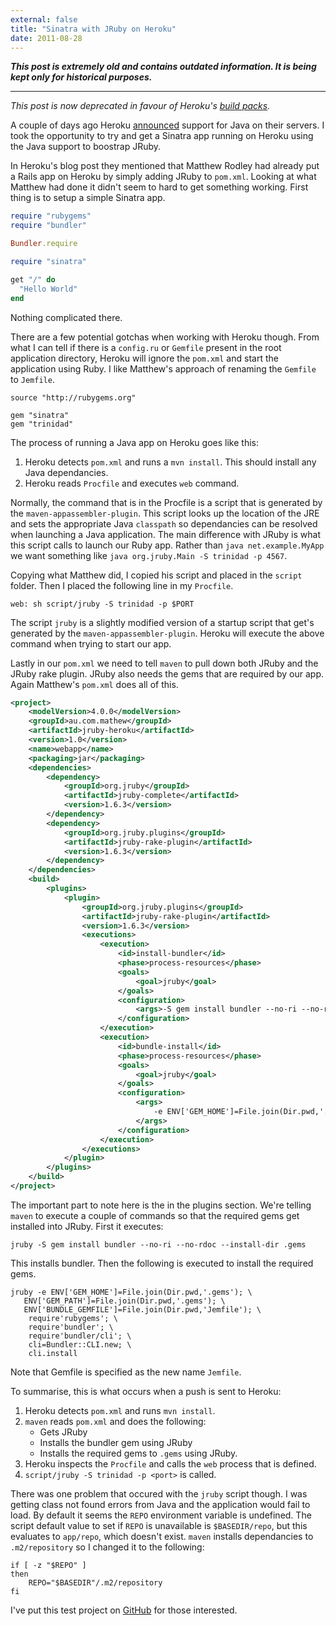 ```yaml
---
external: false
title: "Sinatra with JRuby on Heroku"
date: 2011-08-28
---
```


_**This post is extremely old and contains outdated information. It is being kept only for historical purposes.**_

---

_*This post is now deprecated in favour of Heroku's [build packs](https://github.com/jruby/heroku-buildpack-jruby).*_

A couple of days ago Heroku [announced](http://blog.heroku.com/archives/2011/8/25/java/) support for Java on their servers. I took the opportunity to try and get a Sinatra app running on Heroku using the Java support to boostrap JRuby.

In Heroku's blog post they mentioned that Matthew Rodley had already put a Rails app on Heroku by simply adding JRuby to `pom.xml`. Looking at what Matthew had done it didn't seem to hard to get something working. First thing is to setup a simple Sinatra app.

```ruby
require "rubygems"
require "bundler"

Bundler.require

require "sinatra"

get "/" do
  "Hello World"
end
```

Nothing complicated there.

There are a few potential gotchas when working with Heroku though. From what I can tell if there is a `config.ru` or `Gemfile` present in the root application directory, Heroku will ignore the `pom.xml` and start the application using Ruby. I like Matthew's approach of renaming the `Gemfile` to `Jemfile`.

    source "http://rubygems.org"

    gem "sinatra"
    gem "trinidad"

The process of running a Java app on Heroku goes like this:

1. Heroku detects `pom.xml` and runs a `mvn install`. This should install any Java dependancies.
2. Heroku reads `Procfile` and executes `web` command.

Normally, the command that is in the Procfile is a script that is generated by the `maven-appassembler-plugin`. This script looks up the location of the JRE and sets the appropriate Java `classpath` so dependancies can be resolved when launching a Java application. The main difference with JRuby is what this script calls to launch our Ruby app. Rather than `java net.example.MyApp` we want something like `java org.jruby.Main -S trinidad -p 4567`.

Copying what Matthew did, I copied his script and placed in the `script` folder. Then I placed the following line in my `Procfile`.

    web: sh script/jruby -S trinidad -p $PORT

The script `jruby` is a slightly modified version of a startup script that get's generated by the `maven-appassembler-plugin`. Heroku will execute the above command when trying to start our app.

Lastly in our `pom.xml` we need to tell `maven` to pull down both JRuby and the JRuby rake plugin. JRuby also needs the gems that are required by our app. Again Matthew's `pom.xml` does all of this.

```xml
<project>
    <modelVersion>4.0.0</modelVersion>
    <groupId>au.com.mathew</groupId>
    <artifactId>jruby-heroku</artifactId>
    <version>1.0</version>
    <name>webapp</name>
    <packaging>jar</packaging>
    <dependencies>
        <dependency>
            <groupId>org.jruby</groupId>
            <artifactId>jruby-complete</artifactId>
            <version>1.6.3</version>
        </dependency>
        <dependency>
            <groupId>org.jruby.plugins</groupId>
            <artifactId>jruby-rake-plugin</artifactId>
            <version>1.6.3</version>
        </dependency>
    </dependencies>
    <build>
        <plugins>
            <plugin>
                <groupId>org.jruby.plugins</groupId>
                <artifactId>jruby-rake-plugin</artifactId>
                <version>1.6.3</version>
                <executions>
                    <execution>
                        <id>install-bundler</id>
                        <phase>process-resources</phase>
                        <goals>
                            <goal>jruby</goal>
                        </goals>
                        <configuration>
                            <args>-S gem install bundler --no-ri --no-rdoc --install-dir .gems</args>
                        </configuration>
                    </execution>
                    <execution>
                        <id>bundle-install</id>
                        <phase>process-resources</phase>
                        <goals>
                            <goal>jruby</goal>
                        </goals>
                        <configuration>
                            <args>
                                -e ENV['GEM_HOME']=File.join(Dir.pwd,'.gems');ENV['GEM_PATH']=File.join(Dir.pwd,'.gems');ENV['BUNDLE_GEMFILE']=File.join(Dir.pwd,'Jemfile');require'rubygems';require'bundler';require'bundler/cli';cli=Bundler::CLI.new;cli.install
                            </args>
                        </configuration>
                    </execution>
                </executions>
            </plugin>
        </plugins>
    </build>
</project>
```

The important part to note here is the in the plugins section. We're telling `maven` to execute a couple of commands so that the required gems get installed into JRuby. First it executes:

    jruby -S gem install bundler --no-ri --no-rdoc --install-dir .gems

This installs bundler. Then the following is executed to install the required gems.

    jruby -e ENV['GEM_HOME']=File.join(Dir.pwd,'.gems'); \
       ENV['GEM_PATH']=File.join(Dir.pwd,'.gems'); \
       ENV['BUNDLE_GEMFILE']=File.join(Dir.pwd,'Jemfile'); \
        require'rubygems'; \
        require'bundler'; \
        require'bundler/cli'; \
        cli=Bundler::CLI.new; \
        cli.install

Note that Gemfile is specified as the new name `Jemfile`.

To summarise, this is what occurs when a push is sent to Heroku:

1. Heroku detects `pom.xml` and runs `mvn install`.
2. `maven` reads `pom.xml` and does the following:
   - Gets JRuby
   - Installs the bundler gem using JRuby
   - Installs the required gems to `.gems` using JRuby.
3. Heroku inspects the `Procfile` and calls the `web` process that is defined.
4. `script/jruby -S trinidad -p <port>` is called.

There was one problem that occured with the `jruby` script though. I was getting class not found errors from Java and the application would fail to load. By default it seems the `REPO` environment variable is undefined. The script default value to set if `REPO` is unavailable is `$BASEDIR/repo`, but this evaluates to `app/repo`, which doesn't exist. `maven` installs dependancies to `.m2/repository` so I changed it to the following:

    if [ -z "$REPO" ]
    then
        REPO="$BASEDIR"/.m2/repository
    fi

I've put this test project on [GitHub](https://github.com/christohperjschow/sinatra-jruby-heroku) for those interested.
